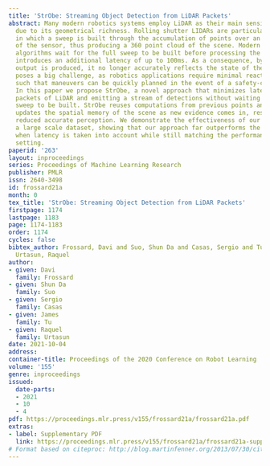 ```yaml
---
title: 'StrObe: Streaming Object Detection from LiDAR Packets'
abstract: Many modern robotics systems employ LiDAR as their main sensing modality
  due to its geometrical richness. Rolling shutter LIDARs are particularly common,
  in which a sweep is built through the accumulation of points over an entire revolution
  of the sensor, thus producing a 360 point cloud of the scene. Modern perception
  algorithms wait for the full sweep to be built before processing the data, which
  introduces an additional latency of up to 100ms. As a consequence, by the time an
  output is produced, it no longer accurately reflects the state of the world. This
  poses a big challenge, as robotics applications require minimal reaction times,
  such that maneuvers can be quickly planned in the event of a safety-critical situation.
  In this paper we propose StrObe, a novel approach that minimizes latency by ingesting
  packets of LiDAR and emitting a stream of detections without waiting for the full
  sweep to be built. StrObe reuses computations from previous points and iteratively
  updates the spatial memory of the scene as new evidence comes in, resulting in latency
  reduced accurate perception. We demonstrate the effectiveness of our approach on
  a large scale dataset, showing that our approach far outperforms the state-of-the-art
  when latency is taken into account while still matching the performance in the traditional
  setting.
paperid: '263'
layout: inproceedings
series: Proceedings of Machine Learning Research
publisher: PMLR
issn: 2640-3498
id: frossard21a
month: 0
tex_title: 'StrObe: Streaming Object Detection from LiDAR Packets'
firstpage: 1174
lastpage: 1183
page: 1174-1183
order: 1174
cycles: false
bibtex_author: Frossard, Davi and Suo, Shun Da and Casas, Sergio and Tu, James and
  Urtasun, Raquel
author:
- given: Davi
  family: Frossard
- given: Shun Da
  family: Suo
- given: Sergio
  family: Casas
- given: James
  family: Tu
- given: Raquel
  family: Urtasun
date: 2021-10-04
address:
container-title: Proceedings of the 2020 Conference on Robot Learning
volume: '155'
genre: inproceedings
issued:
  date-parts:
  - 2021
  - 10
  - 4
pdf: https://proceedings.mlr.press/v155/frossard21a/frossard21a.pdf
extras:
- label: Supplementary PDF
  link: https://proceedings.mlr.press/v155/frossard21a/frossard21a-supp.pdf
# Format based on citeproc: http://blog.martinfenner.org/2013/07/30/citeproc-yaml-for-bibliographies/
---
```

